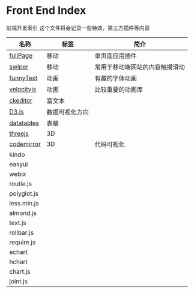 # Front End Index
前端开发索引
这个文件将会记录一些特效，第三方插件等内容

|名称|标签|简介|
|---|---|---|
|[fullPage](https://github.com/alvarotrigo/fullPage.js)|移动|单页面应用插件|
|[swiper](http://www.swiper.com.cn/)|移动|常用于移动端网站的内容触摸滑动|
|[funnyText](https://github.com/alvarotrigo/funnyText.js)|动画|有趣的字体动画|
|[velocityjs](http://julian.com/research/velocity/)|动画|比较重要的动画库|
|[ckeditor](http://ckeditor.com/)|富文本||
|[D3.js](http://d3js.org/)|数据可视化方向||
|[datatables](http://www.datatables.net/)|表格||
|[threejs](http://threejs.org/)|3D||
|[codemirror](http://codemirror.net/)|3D|代码可视化|
|kindo|||
|easyui|||
|webix|||
|routie.js|||
|polyglot.js|||
|less.min.js|||
|almond.js|||
|text.js|||
|rollbar.js|||
|require.js|||
|echart|||
|hchart|||
|chart.js|||
|joint.js|||



